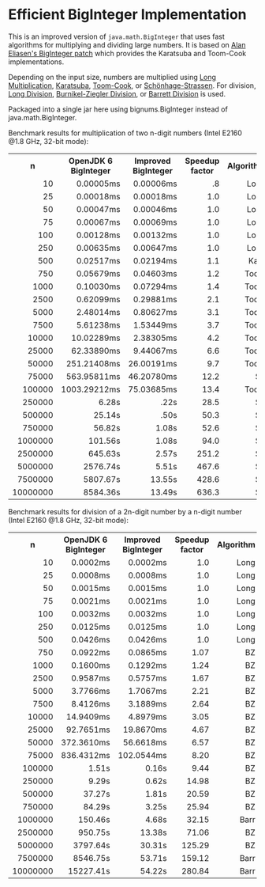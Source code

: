 # Efficient BigInteger Implementation

This is an improved version of `java.math.BigInteger` that uses fast algorithms for multiplying and dividing large numbers. It is based on [Alan Eliasen's BigInteger patch](http://futureboy.us/temp/BigInteger.java) which provides the Karatsuba and Toom-Cook implementations.

Depending on the input size, numbers are multiplied using [Long Multiplication](http://en.wikipedia.org/wiki/Multiplication_algorithm#Long_multiplication), [Karatsuba](http://en.wikipedia.org/wiki/Karatsuba_algorithm), [Toom-Cook](http://en.wikipedia.org/wiki/Toom%E2%80%93Cook_multiplication), or [Schönhage-Strassen](http://en.wikipedia.org/wiki/Sch%C3%B6nhage%E2%80%93Strassen_algorithm).
For division, [Long Division](http://en.wikipedia.org/wiki/Long_division), [Burnikel-Ziegler Division](http://cr.yp.to/bib/1998/burnikel.ps), or [Barrett Division](http://en.wikipedia.org/wiki/Barrett_reduction) is used.

Packaged into a single jar here using bignums.BigInteger instead of java.math.BigInteger.

Benchmark results for multiplication of two n-digit numbers (Intel E2160 @1.8 GHz, 32-bit mode):
<table>
  <tr>
    <th>n</th><th>OpenJDK 6 BigInteger</th><th>Improved BigInteger</th><th>Speedup factor</th><th>Algorithm</th>
  </tr>
  <tr>
    <td align="right" align="right">10</td><td align="right" align="right">0.00005ms</td><td align="right">0.00006ms</td><td align="right">.8</td><td align="right">Long</td>
  </tr>
  <tr>
    <td align="right">25</td><td align="right">0.00018ms</td><td align="right">0.00018ms</td><td align="right">1.0</td><td align="right">Long</td>
  </tr>
  <tr>
    <td align="right">50</td><td align="right">0.00047ms</td><td align="right">0.00046ms</td><td align="right">1.0</td><td align="right">Long</td>
  </tr>
  <tr>
    <td align="right">75</td><td align="right">0.00067ms</td><td align="right">0.00069ms</td><td align="right">1.0</td><td align="right">Long</td>
  </tr>
  <tr>
    <td align="right">100</td><td align="right">0.00128ms</td><td align="right">0.00132ms</td><td align="right">1.0</td><td align="right">Long</td>
  </tr>
  <tr>
    <td align="right">250</td><td align="right">0.00635ms</td><td align="right">0.00647ms</td><td align="right">1.0</td><td align="right">Long</td>
  </tr>
  <tr>
    <td align="right">500</td><td align="right">0.02517ms</td><td align="right">0.02194ms</td><td align="right">1.1</td><td align="right">Kara</td>
  </tr>
  <tr>
    <td align="right">750</td><td align="right">0.05679ms</td><td align="right">0.04603ms</td><td align="right">1.2</td><td align="right">Toom</td>
  </tr>
  <tr>
    <td align="right">1000</td><td align="right">0.10030ms</td><td align="right">0.07294ms</td><td align="right">1.4</td><td align="right">Toom</td>
  </tr>
  <tr>
    <td align="right">2500</td><td align="right">0.62099ms</td><td align="right">0.29881ms</td><td align="right">2.1</td><td align="right">Toom</td>
  </tr>
  <tr>
    <td align="right">5000</td><td align="right">2.48014ms</td><td align="right">0.80627ms</td><td align="right">3.1</td><td align="right">Toom</td>
  </tr>
  <tr>
    <td align="right">7500</td><td align="right">5.61238ms</td><td align="right">1.53449ms</td><td align="right">3.7</td><td align="right">Toom</td>
  </tr>
  <tr>
    <td align="right">10000</td><td align="right">10.02289ms</td><td align="right">2.38305ms</td><td align="right">4.2</td><td align="right">Toom</td>
  </tr>
  <tr>
    <td align="right">25000</td><td align="right">62.33890ms</td><td align="right">9.44067ms</td><td align="right">6.6</td><td align="right">Toom</td>
  </tr>
  <tr>
    <td align="right">50000</td><td align="right">251.21408ms</td><td align="right">26.00191ms</td><td align="right">9.7</td><td align="right">Toom</td>
  </tr>
  <tr>
    <td align="right">75000</td><td align="right">563.95811ms</td><td align="right">46.20780ms</td><td align="right">12.2</td><td align="right">SS</td>
  </tr>
  <tr>
    <td align="right">100000</td><td align="right">1003.29212ms</td><td align="right">75.03685ms</td><td align="right">13.4</td><td align="right">Toom</td>
  </tr>
  <tr>
    <td align="right">250000</td><td align="right">6.28s</td><td align="right">.22s</td><td align="right">28.5</td><td align="right">SS</td>
  </tr>
  <tr>
    <td align="right">500000</td><td align="right">25.14s</td><td align="right">.50s</td><td align="right">50.3</td><td align="right">SS</td>
  </tr>
  <tr>
    <td align="right">750000</td><td align="right">56.82s</td><td align="right">1.08s</td><td align="right">52.6</td><td align="right">SS</td>
  </tr>
  <tr>
    <td align="right">1000000</td><td align="right">101.56s</td><td align="right">1.08s</td><td align="right">94.0</td><td align="right">SS</td>
  </tr>
  <tr>
    <td align="right">2500000</td><td align="right">645.63s</td><td align="right">2.57s</td><td align="right">251.2</td><td align="right">SS</td>
  </tr>
  <tr>
    <td align="right">5000000</td><td align="right">2576.74s</td><td align="right">5.51s</td><td align="right">467.6</td><td align="right">SS</td>
  </tr>
  <tr>
    <td align="right">7500000</td><td align="right">5807.67s</td><td align="right">13.55s</td><td align="right">428.6</td><td align="right">SS</td>
  </tr>
  <tr>
    <td align="right">10000000</td><td align="right">8584.36s</td><td align="right">13.49s</td><td align="right">636.3</td><td align="right">SS</td>
  </tr>
</table>

Benchmark results for division of a 2n-digit number by a n-digit number (Intel E2160 @1.8 GHz, 32-bit mode):
<table>
  <tr>
    <th>n</th><th>OpenJDK 6 BigInteger</th><th>Improved BigInteger</th><th>Speedup factor</th><th>Algorithm</th>
  </tr>
  <tr>
    <td align="right" align="right">10</td><td align="right" align="right">0.0002ms</td><td align="right">0.0002ms</td><td align="right">1.0</td><td align="right">Long</td>
  </tr>
  <tr>
    <td align="right" align="right">25</td><td align="right" align="right">0.0008ms</td><td align="right">0.0008ms</td><td align="right">1.0</td><td align="right">Long</td>
  </tr>
  <tr>
    <td align="right" align="right">50</td><td align="right" align="right">0.0015ms</td><td align="right">0.0015ms</td><td align="right">1.0</td><td align="right">Long</td>
  </tr>
  <tr>
    <td align="right" align="right">75</td><td align="right" align="right">0.0021ms</td><td align="right">0.0021ms</td><td align="right">1.0</td><td align="right">Long</td>
  </tr>
  <tr>
    <td align="right">100</td><td align="right">0.0032ms</td><td align="right">0.0032ms</td><td align="right">1.0</td><td align="right">Long</td>
  </tr>
  <tr>
    <td align="right">250</td><td align="right">0.0125ms</td><td align="right">0.0125ms</td><td align="right">1.0</td><td align="right">Long</td>
  </tr>
  <tr>
    <td align="right">500</td><td align="right">0.0426ms</td><td align="right">0.0426ms</td><td align="right">1.0</td><td align="right">Long</td>
  </tr>
  <tr>
    <td align="right">750</td><td align="right">0.0922ms</td><td align="right">0.0865ms</td><td align="right">1.07</td><td align="right">BZ</td>
  </tr>
  <tr>
    <td align="right">1000</td><td align="right">0.1600ms</td><td align="right">0.1292ms</td><td align="right">1.24</td><td align="right">BZ</td>
  </tr>
  <tr>
    <td align="right">2500</td><td align="right">0.9587ms</td><td align="right">0.5757ms</td><td align="right">1.67</td><td align="right">BZ</td>
  </tr>
  <tr>
    <td align="right">5000</td><td align="right">3.7766ms</td><td align="right">1.7067ms</td><td align="right">2.21</td><td align="right">BZ</td>
  </tr>
  <tr>
    <td align="right">7500</td><td align="right">8.4126ms</td><td align="right">3.1889ms</td><td align="right">2.64</td><td align="right">BZ</td>
  </tr>
  <tr>
    <td align="right">10000</td><td align="right">14.9409ms</td><td align="right">4.8979ms</td><td align="right">3.05</td><td align="right">BZ</td>
  </tr>
  <tr>
    <td align="right">25000</td><td align="right">92.7651ms</td><td align="right">19.8670ms</td><td align="right">4.67</td><td align="right">BZ</td>
  </tr>
  <tr>
    <td align="right">50000</td><td align="right">372.3610ms</td><td align="right">56.6618ms</td><td align="right">6.57</td><td align="right">BZ</td>
  </tr>
  <tr>
    <td align="right">75000</td><td align="right">836.4312ms</td><td align="right">102.0544ms</td><td align="right">8.20</td><td align="right">BZ</td>
  </tr>
  <tr>
    <td align="right">100000</td><td align="right">1.51s</td><td align="right">0.16s</td><td align="right">9.44</td><td align="right">BZ</td>
  </tr>
  <tr>
    <td align="right">250000</td><td align="right">9.29s</td><td align="right">0.62s</td><td align="right">14.98</td><td align="right">BZ</td>
  </tr>
  <tr>
    <td align="right">500000</td><td align="right">37.27s</td><td align="right">1.81s</td><td align="right">20.59</td><td align="right">BZ</td>
  </tr>
  <tr>
    <td align="right">750000</td><td align="right">84.29s</td><td align="right">3.25s</td><td align="right">25.94</td><td align="right">BZ</td>
  </tr>
  <tr>
    <td align="right">1000000</td><td align="right">150.46s</td><td align="right">4.68s</td><td align="right">32.15</td><td align="right">Barr</td>
  </tr>
  <tr>
    <td align="right">2500000</td><td align="right">950.75s</td><td align="right">13.38s</td><td align="right">71.06</td><td align="right">BZ</td>
  </tr>
  <tr>
    <td align="right">5000000</td><td align="right">3797.64s</td><td align="right">30.31s</td><td align="right">125.29</td><td align="right">BZ</td>
  </tr>
  <tr>
    <td align="right">7500000</td><td align="right">8546.75s</td><td align="right">53.71s</td><td align="right">159.12</td><td align="right">Barr</td>
  </tr>
  <tr>
    <td align="right">10000000</td><td align="right">15227.41s</td><td align="right">54.22s</td><td align="right">280.84</td><td align="right">Barr</td>
  </tr>
</table>
